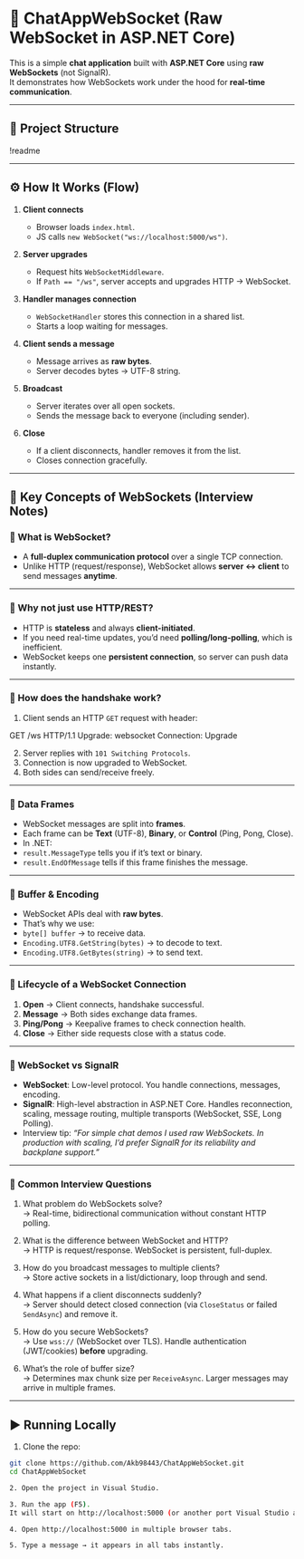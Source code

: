 ﻿# 📨 ChatAppWebSocket (Raw WebSocket in ASP.NET Core)

This is a simple **chat application** built with **ASP.NET Core** using **raw WebSockets** (not SignalR).  
It demonstrates how WebSockets work under the hood for **real-time communication**.

---

## 📂 Project Structure
!readme


---

## ⚙️ How It Works (Flow)

1. **Client connects**
   - Browser loads `index.html`.
   - JS calls `new WebSocket("ws://localhost:5000/ws")`.

2. **Server upgrades**
   - Request hits `WebSocketMiddleware`.
   - If `Path == "/ws"`, server accepts and upgrades HTTP → WebSocket.

3. **Handler manages connection**
   - `WebSocketHandler` stores this connection in a shared list.
   - Starts a loop waiting for messages.

4. **Client sends a message**
   - Message arrives as **raw bytes**.
   - Server decodes bytes → UTF-8 string.

5. **Broadcast**
   - Server iterates over all open sockets.
   - Sends the message back to everyone (including sender).

6. **Close**
   - If a client disconnects, handler removes it from the list.
   - Closes connection gracefully.

---

## 🔑 Key Concepts of WebSockets (Interview Notes)

### 🔹 What is WebSocket?
- A **full-duplex communication protocol** over a single TCP connection.  
- Unlike HTTP (request/response), WebSocket allows **server ↔ client** to send messages **anytime**.

---

### 🔹 Why not just use HTTP/REST?
- HTTP is **stateless** and always **client-initiated**.  
- If you need real-time updates, you’d need **polling/long-polling**, which is inefficient.  
- WebSocket keeps one **persistent connection**, so server can push data instantly.

---

### 🔹 How does the handshake work?
1. Client sends an HTTP `GET` request with header:


GET /ws HTTP/1.1
Upgrade: websocket
Connection: Upgrade

2. Server replies with `101 Switching Protocols`.  
3. Connection is now upgraded to WebSocket.  
4. Both sides can send/receive freely.

---

### 🔹 Data Frames
- WebSocket messages are split into **frames**.  
- Each frame can be **Text** (UTF-8), **Binary**, or **Control** (Ping, Pong, Close).  
- In .NET:
- `result.MessageType` tells you if it’s text or binary.  
- `result.EndOfMessage` tells if this frame finishes the message.

---

### 🔹 Buffer & Encoding
- WebSocket APIs deal with **raw bytes**.  
- That’s why we use:
- `byte[] buffer` → to receive data.  
- `Encoding.UTF8.GetString(bytes)` → to decode to text.  
- `Encoding.UTF8.GetBytes(string)` → to send text.

---

### 🔹 Lifecycle of a WebSocket Connection
1. **Open** → Client connects, handshake successful.  
2. **Message** → Both sides exchange data frames.  
3. **Ping/Pong** → Keepalive frames to check connection health.  
4. **Close** → Either side requests close with a status code.

---

### 🔹 WebSocket vs SignalR
- **WebSocket**: Low-level protocol. You handle connections, messages, encoding.  
- **SignalR**: High-level abstraction in ASP.NET Core. Handles reconnection, scaling, message routing, multiple transports (WebSocket, SSE, Long Polling).  
- Interview tip: *“For simple chat demos I used raw WebSockets. In production with scaling, I’d prefer SignalR for its reliability and backplane support.”*

---

### 🔹 Common Interview Questions
1. What problem do WebSockets solve?  
→ Real-time, bidirectional communication without constant HTTP polling.

2. What is the difference between WebSocket and HTTP?  
→ HTTP is request/response. WebSocket is persistent, full-duplex.

3. How do you broadcast messages to multiple clients?  
→ Store active sockets in a list/dictionary, loop through and send.

4. What happens if a client disconnects suddenly?  
→ Server should detect closed connection (via `CloseStatus` or failed `SendAsync`) and remove it.

5. How do you secure WebSockets?  
→ Use `wss://` (WebSocket over TLS). Handle authentication (JWT/cookies) **before** upgrading.

6. What’s the role of buffer size?  
→ Determines max chunk size per `ReceiveAsync`. Larger messages may arrive in multiple frames.

---

## ▶️ Running Locally

1. Clone the repo:
```bash
git clone https://github.com/Akb98443/ChatAppWebSocket.git
cd ChatAppWebSocket

2. Open the project in Visual Studio.

3. Run the app (F5).
It will start on http://localhost:5000 (or another port Visual Studio assigns).

4. Open http://localhost:5000 in multiple browser tabs.

5. Type a message → it appears in all tabs instantly.
```